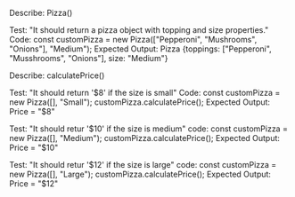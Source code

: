 Describe: Pizza()

Test: "It should return a pizza object with topping and size properties."
Code: const customPizza = new Pizza(["Pepperoni", "Mushrooms", "Onions"], "Medium");
Expected Output: Pizza {toppings: ["Pepperoni", "Musshrooms", "Onions"], size: "Medium"}

Describe: calculatePrice()

Test: "It should return '$8' if the size is small"
Code: const customPizza = new Pizza([], "Small");
customPizza.calculatePrice();
Expected Output: Price = "$8"

Test: "It should retur '$10' if the size is medium"
code: const customPizza = new Pizza([], "Medium");
customPizza.calculatePrice();
Expected Output: Price = "$10"

Test: "It should retur '$12' if the size is large"
code: const customPizza = new Pizza([], "Large");
customPizza.calculatePrice();
Expected Output: Price = "$12"
